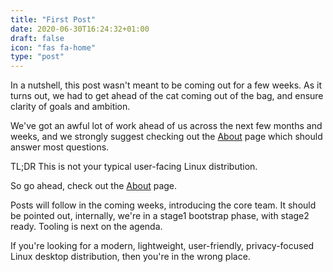 ```yaml
---
title: "First Post"
date: 2020-06-30T16:24:32+01:00
draft: false
icon: "fas fa-home"
type: "post"
---
```


In a nutshell, this post wasn't meant to be coming out for a few weeks.
As it turns out, we had to get ahead of the cat coming out of the bag,
and ensure clarity of goals and ambition.

We've got an awful lot of work ahead of us across the next few months and
weeks, and we strongly suggest checking out the [About](/about) page which
should answer most questions.

TL;DR This is not your typical user-facing Linux distribution.

So go ahead, check out the [About](/about) page.

Posts will follow in the coming weeks, introducing the core team.
It should be pointed out, internally, we're in a stage1 bootstrap phase,
with stage2 ready. Tooling is next on the agenda.

If you're looking for a modern, lightweight, user-friendly, privacy-focused
Linux desktop distribution, then you're in the wrong place.
